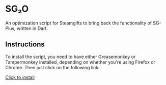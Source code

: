 # SG₂O

An optimization script for Steamgifts to bring back the functionality of SG-Plus, written in Dart.

## Instructions

To install the script, you need to have either Greasemonkey or Tampermonkey installed, depending on whether you're using Firefox or Chrome. Then just click on the following link:

[Click to install](http://sg2o.clerius.de/sg2o-install.user.js)
